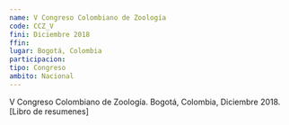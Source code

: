 ```yaml
---
name: V Congreso Colombiano de Zoología
code: CCZ_V
fini: Diciembre 2018
ffin:
lugar: Bogotá, Colombia
participacion:
tipo: Congreso
ambito: Nacional
---
```

V Congreso Colombiano de Zoología. Bogotá, Colombia, Diciembre 2018. [Libro de resumenes]

